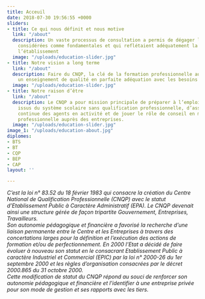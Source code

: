 ```yaml
---
title: Acceuil
date: 2018-07-30 19:56:55 +0000
sliders:
- title: Ce qui nous définit et nous motive
  link: "/about"
  description: Un vaste processus de consultation a permis de dégager les valeurs
    considérées comme fondamentales et qui reflétaient adéquatement la culture de
    l’établissement
  image: "/uploads/education-slider.jpg"
- title: Notre vision a long terme
  link: "/about"
  description: Faire du CNQP, la clé de la formation professionnelle au Sénégal, par
    un enseignement de qualité en parfaite adéquation avec les besoins de l’entreprise
  image: "/uploads/education-slider.jpg"
- title: Notre raison d’être
  link: "/about"
  description: Le CNQP a pour mission principale de préparer à l’emploi les jeunes
    issus du système scolaire sans qualification professionnelle, d’assurer la formation
    continue des agents en activité et de jouer le rôle de conseil en matière de formation
    professionnelle auprès des entreprises.
  image: "/uploads/education-slider.jpg"
image_1: "/uploads/education-about.jpg"
diplomes:
- BTS
- BT
- CQP
- BEP
- CAP
layout: ''

---
```

<em>C’est la loi n° 83.52 du 18 février 1983 qui consacre la création du Centre National de Qualification Professionnelle (CNQP) avec le statut d’Etablissement Public à Caractère Administratif (EPA). Le CNQP devenait ainsi une structure gérée de façon tripartite Gouvernement, Entreprises, Travailleurs. </br>Son autonomie pédagogique et financière a favorisé la recherche d’une liaison permanente entre le Centre et les Entreprises à travers des concertations larges pour la définition et l’exécution des actions de formation et/ou de perfectionnement. En 2000 l’Etat a décidé de faire évoluer à nouveau son statut en le consacrant Etablissement Public à caractère Industriel et Commercial (EPIC) par la loi n° 2000-26 du 1er septembre 2000 et les règles d’organisation consacrées par le décret 2000.865 du 31 octobre 2000. </br>Cette modification de statut du CNQP répond au souci de renforcer son autonomie pédagogique et financière et l’identifier à une entreprise privée pour son mode de gestion et ses rapports avec les tiers.</em>